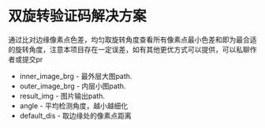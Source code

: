 双旋转验证码解决方案
================================================

通过比对边缘像素点色差，均匀取旋转角度查看所有像素点最小色差和即为最合适的旋转角度，注意本项目存在一定误差，如有其他更优方式可以提供，可以私聊作者或提交pr

- inner_image_brg - 最外层大图path.
- outer_image_brg - 内层小图path.
- result_img - 图片输出path.
- angle - 平均检测角度，越小越细化
- default_dis - 取边缘处的像素点距离


